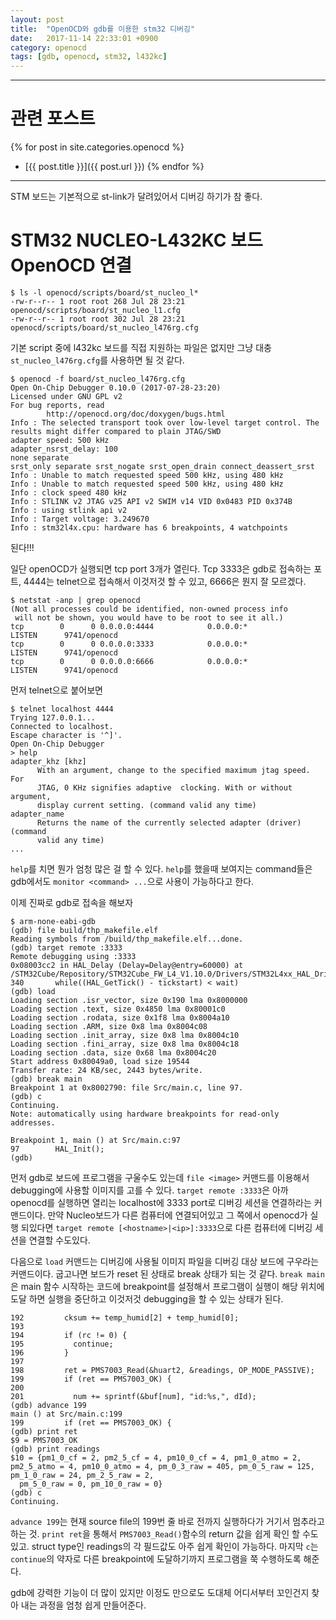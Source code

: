 ```yaml
---
layout: post
title:  "OpenOCD와 gdb를 이용한 stm32 디버깅"
date:   2017-11-14 22:33:01 +0900
category: openocd
tags: [gdb, openocd, stm32, l432kc]
---
```


---
# 관련 포스트
{% for post in site.categories.openocd %} 
+ [{{ post.title }}]({{ post.url }}) {% endfor %}

---

STM 보드는 기본적으로 st-link가 달려있어서 디버깅 하기가 참 좋다.

# STM32 NUCLEO-L432KC 보드 OpenOCD 연결
```
$ ls -l openocd/scripts/board/st_nucleo_l*
-rw-r--r-- 1 root root 268 Jul 28 23:21 openocd/scripts/board/st_nucleo_l1.cfg
-rw-r--r-- 1 root root 302 Jul 28 23:21 openocd/scripts/board/st_nucleo_l476rg.cfg
```
기본 script 중에 l432kc 보드를 직접 지원하는 파일은 없지만 그냥 대충 ```st_nucleo_l476rg.cfg```를 사용하면 될 것 같다.

```
$ openocd -f board/st_nucleo_l476rg.cfg
Open On-Chip Debugger 0.10.0 (2017-07-28-23:20)
Licensed under GNU GPL v2
For bug reports, read
        http://openocd.org/doc/doxygen/bugs.html
Info : The selected transport took over low-level target control. The results might differ compared to plain JTAG/SWD
adapter speed: 500 kHz
adapter_nsrst_delay: 100
none separate
srst_only separate srst_nogate srst_open_drain connect_deassert_srst
Info : Unable to match requested speed 500 kHz, using 480 kHz
Info : Unable to match requested speed 500 kHz, using 480 kHz
Info : clock speed 480 kHz
Info : STLINK v2 JTAG v25 API v2 SWIM v14 VID 0x0483 PID 0x374B
Info : using stlink api v2
Info : Target voltage: 3.249670
Info : stm32l4x.cpu: hardware has 6 breakpoints, 4 watchpoints
```
된다!!!

일단 openOCD가 실행되면 tcp port 3개가 열린다. Tcp 3333은 gdb로 접속하는 포트, 4444는 telnet으로 접속해서 이것저것 할 수 있고, 6666은 뭔지 잘 모르겠다.
```
$ netstat -anp | grep openocd
(Not all processes could be identified, non-owned process info
 will not be shown, you would have to be root to see it all.)
tcp        0      0 0.0.0.0:4444            0.0.0.0:*               LISTEN      9741/openocd        
tcp        0      0 0.0.0.0:3333            0.0.0.0:*               LISTEN      9741/openocd        
tcp        0      0 0.0.0.0:6666            0.0.0.0:*               LISTEN      9741/openocd
```

먼저 telnet으로 붙어보면
```
$ telnet localhost 4444
Trying 127.0.0.1...
Connected to localhost.
Escape character is '^]'.
Open On-Chip Debugger
> help
adapter_khz [khz]
      With an argument, change to the specified maximum jtag speed.  For
      JTAG, 0 KHz signifies adaptive  clocking. With or without argument,
      display current setting. (command valid any time)
adapter_name
      Returns the name of the currently selected adapter (driver) (command
      valid any time)
...
```
`help`를 치면 뭔가 엄청 많은 걸 할 수 있다. `help`를 했을때 보여지는 command들은 gdb에서도 `monitor <command> ...`으로 사용이 가능하다고 한다.

이제 진짜로 gdb로 접속을 해보자
```
$ arm-none-eabi-gdb 
(gdb) file build/thp_makefile.elf 
Reading symbols from /build/thp_makefile.elf...done.
(gdb) target remote :3333
Remote debugging using :3333
0x08003cc2 in HAL_Delay (Delay=Delay@entry=60000) at /STM32Cube/Repository/STM32Cube_FW_L4_V1.10.0/Drivers/STM32L4xx_HAL_Driver/Src/stm32l4xx_hal.c:340
340       while((HAL_GetTick() - tickstart) < wait)
(gdb) load
Loading section .isr_vector, size 0x190 lma 0x8000000
Loading section .text, size 0x4850 lma 0x80001c0
Loading section .rodata, size 0x1f8 lma 0x8004a10
Loading section .ARM, size 0x8 lma 0x8004c08
Loading section .init_array, size 0x8 lma 0x8004c10
Loading section .fini_array, size 0x8 lma 0x8004c18
Loading section .data, size 0x68 lma 0x8004c20
Start address 0x80049a0, load size 19544
Transfer rate: 24 KB/sec, 2443 bytes/write.
(gdb) break main
Breakpoint 1 at 0x8002790: file Src/main.c, line 97.
(gdb) c
Continuing.
Note: automatically using hardware breakpoints for read-only addresses.

Breakpoint 1, main () at Src/main.c:97
97        HAL_Init();
(gdb)
```
먼저 gdb로 보드에 프로그램을 구울수도 있는데 `file <image>` 커맨드를 이용해서 debugging에 사용할 이미지를 고를 수 있다. `target remote :3333`은 아까 openocd를 실행하면 열리는 localhost에 3333 port로 디버깅 세션을 연결하라는 커맨드이다. 만약 Nucleo보드가 다른 컴퓨터에 연결되어있고 그 쪽에서 openocd가 실행 되있다면 `target remote [<hostname>|<ip>]:3333`으로 다른 컴퓨터에 디버깅 세션을 연결할 수도있다.

다음으로 `load` 커맨드는 디버깅에 사용될 이미지 파일을 디버깅 대상 보드에 구우라는 커맨드이다. 굽고나면 보드가 reset 된 상태로 break 상태가 되는 것 같다. `break main`은 main 함수 시작하는 코드에 breakpoint를 설정해서 프로그램이 실행이 해당 위치에 도달 하면 실행을 중단하고 이것저것 debugging을 할 수 있는 상태가 된다.

```
192         cksum += temp_humid[2] + temp_humid[0];
193
194         if (rc != 0) {
195           continue;
196         }
197
198         ret = PMS7003_Read(&huart2, &readings, OP_MODE_PASSIVE);
199         if (ret == PMS7003_OK) {
200
201           num += sprintf(&buf[num], "id:%s,", dId);
(gdb) advance 199
main () at Src/main.c:199
199         if (ret == PMS7003_OK) {
(gdb) print ret
$9 = PMS7003_OK
(gdb) print readings
$10 = {pm1_0_cf = 2, pm2_5_cf = 4, pm10_0_cf = 4, pm1_0_atmo = 2, pm2_5_atmo = 4, pm10_0_atmo = 4, pm_0_3_raw = 405, pm_0_5_raw = 125, pm_1_0_raw = 24, pm_2_5_raw = 2, 
  pm_5_0_raw = 0, pm_10_0_raw = 0}
(gdb) c
Continuing.
```
`advance 199`는 현재 source file의 199번 줄 바로 전까지 실행하다가 거기서 멈추라고 하는 것. `print ret`을 통해서 `PMS7003_Read()`함수의 return 값을 쉽게 확인 할 수도 있고. struct type인 readings의 각 필드값도 아주 쉽게 확인이 가능하다. 마지막 `c`는 `continue`의 약자로 다른  breakpoint에 도달하기까지 프로그램을 쭉 수행하도록 해준다.

gdb에 강력한 기능이 더 많이 있지만 이정도 만으로도 도대체 어디서부터 꼬인건지 찾아 내는 과정을 엄청 쉽게 만들어준다.


